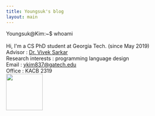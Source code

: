 ```yaml
---
title: Youngsuk's blog
layout: main
---
```


<span class="a">Youngsuk@Kim</span>:<span class="b">~</span><span class="c">$</span> whoami <br>      
Hi, I'm a CS PhD student at Georgia Tech. (since May 2019)<br>
<span class="b">Advisor</span> : <a href="https://www.cc.gatech.edu/people/vivek-sarkar">Dr. Vivek Sarkar</a> <br>
<span class="b">Research interests</span> : programming language design <br>
<span class="b">Email</span> : <a href="mailto:ykim837@gatech.edu">ykim837@gatech.edu</a> <br> 
<span class="b">Office</span> : KACB 2319 <br>
<img style="vertical-align:middle" src="../assets/photos/neutral.PNG" width="100" height="100" >